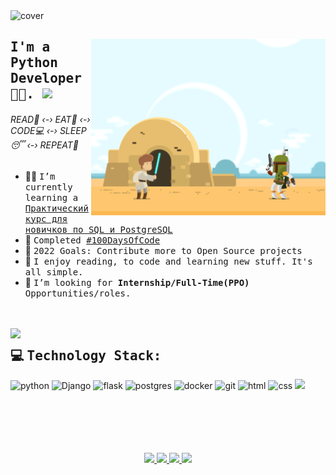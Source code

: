 <img src="https://user-images.githubusercontent.com/49686277/109705521-4e6b1300-7bb1-11eb-8380-48681240721a.png" alt="cover" />


<div>
<img align="right" src="https://github.com/amandewatnitrr/amandewatnitrr/blob/main/terminal.gif" width='375'/>
	
## <samp> I'm a Python Developer👨‍💻. </samp> 	![](https://www.codewars.com/users/lenargasimov/badges/micro)

###### READ📖 ‹-› EAT🥣 ‹-› CODE💻 ‹-› SLEEP😴 ‹-› REPEAT🔁  

- 🧙‍♂️ <samp>I’m currently learning a [Практический курс для новичков по SQL и PostgreSQL][udemy]
- 🎯 <samp>Completed [#100DaysOfCode][github]
- 🏁 <samp>2022 Goals: Contribute more to Open Source projects
- 💯 <samp>I enjoy reading, to code and learning new stuff. It's all simple.
- 💼 <samp>I’m looking for **Internship/Full-Time(PPO)** Opportunities/roles.


<br>
<br>

<img align="left" src="https://www.mygo.ge/uploads/blog/1584023795.jpg" width='375'/> 


## 💻 <samp> Technology Stack: </samp>

![python](https://img.shields.io/badge/python%20-%2314354C.svg?&style=for-the-badge&logo=python&logoColor=white)
![Django](https://img.shields.io/badge/django-%23092E20.svg?style=for-the-badge&logo=django&logoColor=white)
![flask](https://img.shields.io/badge/Flask-000000.svg?&style=for-the-badge&logo=flask&logoColor=white)
![postgres](https://img.shields.io/badge/postgres-%23316192.svg?&style=for-the-badge&logo=postgresql&logoColor=white)
![docker](https://img.shields.io/badge/docker-%230db7ed.svg?style=for-the-badge&logo=docker&logoColor=white)
![git](https://img.shields.io/badge/git%20-%23F05033.svg?&style=for-the-badge&logo=git&logoColor=white) 
![html](https://img.shields.io/badge/html%20-%23E34F26.svg?&style=for-the-badge&logo=html5&logoColor=white)
![css](https://img.shields.io/badge/css%20-%231572B6.svg?&style=for-the-badge&logo=css3&logoColor=white) 
![](https://camo.githubusercontent.com/b13ed67c809178963ce9d538175b02649800772be1ce0cb02da5879e5614e236/68747470733a2f2f696d672e736869656c64732e696f2f62616467652f426f6f7473747261702d3536334437433f7374796c653d666f722d7468652d6261646765266c6f676f3d626f6f747374726170266c6f676f436f6c6f723d7768697465)
<br> 
<br> 

<br>
<br>
<br>
<br>	
	
<!-- Spotify -->
<!-- ### <samp> Spotify Recently Played 🎧 </samp>
![Spotify](https://spotify-recently-played-readme.vercel.app/api?user=lyc5820s2tgyaacnm646qlk8h) 
<img src="https://github.com/FrozRt/FrozRt/blob/master/proger.gif" width='40%' border="0" align="right" alt="side Image" /> &nbsp;  

<br>   -->
	
<div align='center'>
	<a href="https://lenargasimov.dev" target="_blank">
	    <img src="https://img.shields.io/badge/Website/Blog-black?&style=for-the-badge&logo=website&logoColor=white" />
	</a>
	<a href="https://twitter.com/lenargasimov" target="_blank">
	    <img src="https://img.shields.io/badge/Twitter-1DA1F2?style=for-the-badge&logo=twitter&logoColor=white">
	</a>
	<a href="https://www.linkedin.com/in/lenargasimov/" target="_blank">
	    <img src="https://img.shields.io/badge/linkedin-%230077B5.svg?&style=for-the-badge&logo=linkedin&logoColor=white" />
	</a>
	<a href="mailto:lenargasimov@yahoo.com" target="_blank">
	    <img src="https://img.shields.io/badge/Yahoo-720e9e?style=for-the-badge&logo=yahoo&logoColor=white" />        
	</a>
</div>
	
[udemy]: https://www.udemy.com/course/bestpostgres/
[github]: https://github.com/lenargasimov/100-days-of-python
